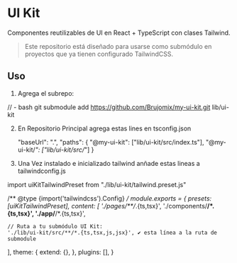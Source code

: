 # UI Kit

Componentes reutilizables de UI en React + TypeScript con clases Tailwind.

> Este repositorio está diseñado para usarse como submódulo en proyectos que ya tienen configurado TailwindCSS.

## Uso

1. Agrega el subrepo:

// - bash
git submodule add https://github.com/Brujomix/my-ui-kit.git lib/ui-kit


2. En Repositorio Principal agrega estas lines en tsconfig.json

    "baseUrl": ".",
    "paths": {
      "@my-ui-kit": ["lib/ui-kit/src/index.ts"],
      "@my-ui-kit/*": ["lib/ui-kit/src/*"]
    }

3. Una Vez instalado e inicializado tailwind anñade estas lineas a tailwindconfig.js

import uiKitTailwindPreset from "./lib/ui-kit/tailwind.preset.js"

/** @type {import('tailwindcss').Config} */
module.exports = {
  presets:[uiKitTailwindPreset],
  content: [
    './pages/**/*.{ts,tsx}',
    './components/**/*.{ts,tsx}',
    './app/**/*.{ts,tsx}',

    // Ruta a tu submódulo UI Kit:
    './lib/ui-kit/src/**/*.{ts,tsx,js,jsx}', ✔ esta línea a la ruta de submodule

  ],
  theme: {
    extend: {},
  },
  plugins: [],
}